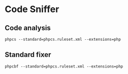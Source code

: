 # Code Sniffer


## Code analysis

```phpcs --standard=phpcs.ruleset.xml --extensions=php```

## Standard fixer

```phpcbf --standard=phpcs.ruleset.xml --extensions=php```
